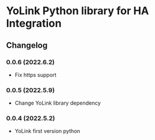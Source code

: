 # YoLink Python library for HA Integration

## Changelog

### 0.0.6 (2022.6.2)

* Fix https support

### 0.0.5 (2022.5.9)

* Change YoLink library dependency

### 0.0.4 (2022.5.2)

* YoLink first version python
